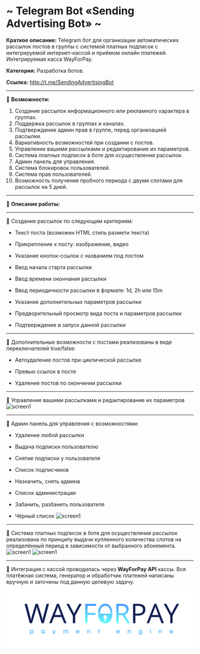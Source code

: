 # ~ Telegram Bot «Sending Advertising Bot» ~

**Краткое описание:** Telegram бот для организации автоматических рассылок постов в группы с системой платных подписок с интегрируемой интернет-кассой и приёмом онлайн платежей.  Интегрируемая касса WayForPay.

**Категория:** Разработка ботов.

**Ссылка:** http://t.me/SendingAdvertisingBot

-----------------------------------

🔻 **Возможности:**
1. Создание рассылок информационного или рекламного характера в группах.
2. Поддержка рассылок в группах и каналах.
3. Подтверждение админ прав в группе, перед организацией рассылки.
4. Вариативность возможностей при создании с постов.
5. Управление вашими рассылками и редактирование их параметров.
6. Система платных подписок в боте для осуществления рассылок.
7. Админ панель для управления.
8. Система блокировок пользователей.
9. Система прав пользователей.
10. Возможность получения пробного периода с двумя слотами для рассылок на 5 дней.

-----------------------------------

🔻 **Описание работы:**

-----------------------------------

🔹 Создание рассылок по следующим критериям:

   - Текст поста (возможен HTML стиль размети текста)
	
   - Прикрепление к посту: изображение, видео
	
   - Указание кнопок-ссылок с названием под постом
	
   - Ввод начала старта рассылки
	
   - Ввод времени окончания рассылки
	
   - Ввод периодичности рассылки в формате: 1d, 2h или 15m
	
   - Указание дополнительных параметров рассылки
	
   - Предворительный просмотр вида поста и параметров рассылки
	
   - Подтверждение и запуск данной рассылки
	
-----------------------------------

🔹 Дополнительные возможности с постами реализованы в виде переключателей true/false:

   - Автоудаление постов при циклической рассылке
   
   - Превью ссылок в посте
   
   - Удаление постов по окончинии рассылки
	
-----------------------------------

🔹 Управление вашими рассылками и редактирование их параметров
![screen1](https://github.com/LexaCoronos/SendingAdvertisingBot/blob/master/img/controlSending.png)

-----------------------------------

🔹 Админ панель для управления с возможностями:

   - Удаление любой рассылки
   
   - Выдача подписки пользователю
   
   - Снятие подписки у пользователя
   
   - Список подписчиков
   
   - Назначить, снять админа
   
   - Список администрации
   
   - Забанить, разбанить пользователя
   
   - Чёрный список
![screen1](https://github.com/LexaCoronos/SendingAdvertisingBot/blob/master/img/adminpanel.png)

-----------------------------------

🔹 Система платных подписок в боте для осуществления рассылок реализована по принципу выдачи купленного количества слотов на определённый период в зависимости от выбранного абонемента.
![screen1](https://github.com/LexaCoronos/SendingAdvertisingBot/blob/master/img/ordering.png)
![screen1](https://github.com/LexaCoronos/SendingAdvertisingBot/blob/master/img/paying.png)

-----------------------------------

🔹 Интеграция с кассой проводилась через **WayForPay API** кассы. Вся платёжная система, генератор и обработчик платежей написаны вручную и заточены под данную целевую задачу.
![screen9](https://github.com/LexaCoronos/SendingAdvertisingBot/blob/master/img/WayForPay.png)

